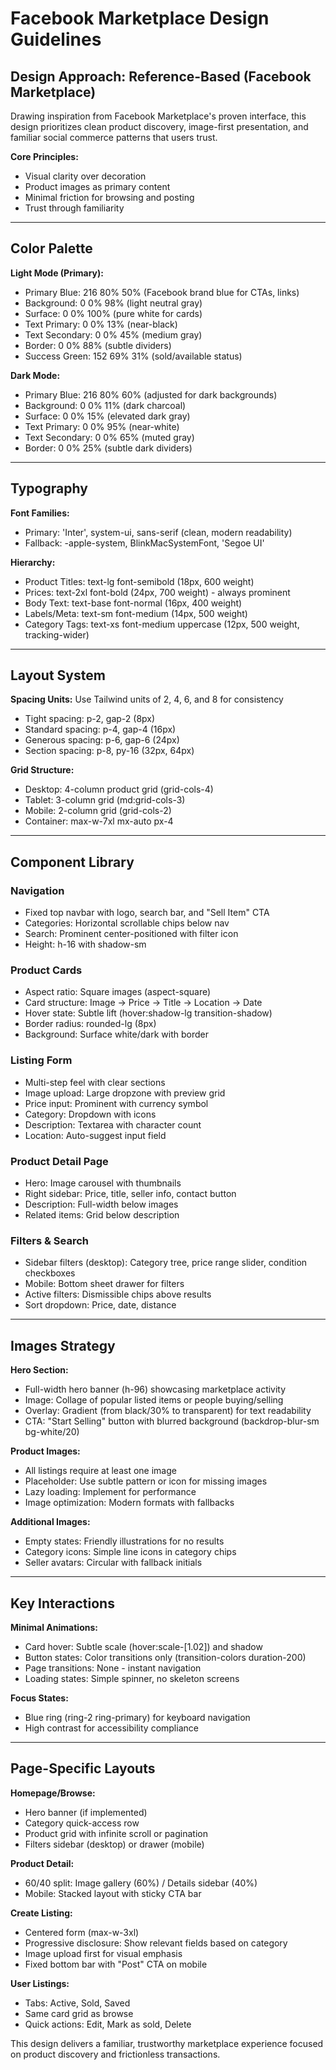 # Facebook Marketplace Design Guidelines

## Design Approach: Reference-Based (Facebook Marketplace)

Drawing inspiration from Facebook Marketplace's proven interface, this design prioritizes clean product discovery, image-first presentation, and familiar social commerce patterns that users trust.

**Core Principles:**
- Visual clarity over decoration
- Product images as primary content
- Minimal friction for browsing and posting
- Trust through familiarity

---

## Color Palette

**Light Mode (Primary):**
- Primary Blue: 216 80% 50% (Facebook brand blue for CTAs, links)
- Background: 0 0% 98% (light neutral gray)
- Surface: 0 0% 100% (pure white for cards)
- Text Primary: 0 0% 13% (near-black)
- Text Secondary: 0 0% 45% (medium gray)
- Border: 0 0% 88% (subtle dividers)
- Success Green: 152 69% 31% (sold/available status)

**Dark Mode:**
- Primary Blue: 216 80% 60% (adjusted for dark backgrounds)
- Background: 0 0% 11% (dark charcoal)
- Surface: 0 0% 15% (elevated dark gray)
- Text Primary: 0 0% 95% (near-white)
- Text Secondary: 0 0% 65% (muted gray)
- Border: 0 0% 25% (subtle dark dividers)

---

## Typography

**Font Families:**
- Primary: 'Inter', system-ui, sans-serif (clean, modern readability)
- Fallback: -apple-system, BlinkMacSystemFont, 'Segoe UI'

**Hierarchy:**
- Product Titles: text-lg font-semibold (18px, 600 weight)
- Prices: text-2xl font-bold (24px, 700 weight) - always prominent
- Body Text: text-base font-normal (16px, 400 weight)
- Labels/Meta: text-sm font-medium (14px, 500 weight)
- Category Tags: text-xs font-medium uppercase (12px, 500 weight, tracking-wider)

---

## Layout System

**Spacing Units:** Use Tailwind units of 2, 4, 6, and 8 for consistency
- Tight spacing: p-2, gap-2 (8px)
- Standard spacing: p-4, gap-4 (16px)
- Generous spacing: p-6, gap-6 (24px)
- Section spacing: p-8, py-16 (32px, 64px)

**Grid Structure:**
- Desktop: 4-column product grid (grid-cols-4)
- Tablet: 3-column grid (md:grid-cols-3)
- Mobile: 2-column grid (grid-cols-2)
- Container: max-w-7xl mx-auto px-4

---

## Component Library

### Navigation
- Fixed top navbar with logo, search bar, and "Sell Item" CTA
- Categories: Horizontal scrollable chips below nav
- Search: Prominent center-positioned with filter icon
- Height: h-16 with shadow-sm

### Product Cards
- Aspect ratio: Square images (aspect-square)
- Card structure: Image → Price → Title → Location → Date
- Hover state: Subtle lift (hover:shadow-lg transition-shadow)
- Border radius: rounded-lg (8px)
- Background: Surface white/dark with border

### Listing Form
- Multi-step feel with clear sections
- Image upload: Large dropzone with preview grid
- Price input: Prominent with currency symbol
- Category: Dropdown with icons
- Description: Textarea with character count
- Location: Auto-suggest input field

### Product Detail Page
- Hero: Image carousel with thumbnails
- Right sidebar: Price, title, seller info, contact button
- Description: Full-width below images
- Related items: Grid below description

### Filters & Search
- Sidebar filters (desktop): Category tree, price range slider, condition checkboxes
- Mobile: Bottom sheet drawer for filters
- Active filters: Dismissible chips above results
- Sort dropdown: Price, date, distance

---

## Images Strategy

**Hero Section:**
- Full-width hero banner (h-96) showcasing marketplace activity
- Image: Collage of popular listed items or people buying/selling
- Overlay: Gradient (from black/30% to transparent) for text readability
- CTA: "Start Selling" button with blurred background (backdrop-blur-sm bg-white/20)

**Product Images:**
- All listings require at least one image
- Placeholder: Use subtle pattern or icon for missing images
- Lazy loading: Implement for performance
- Image optimization: Modern formats with fallbacks

**Additional Images:**
- Empty states: Friendly illustrations for no results
- Category icons: Simple line icons in category chips
- Seller avatars: Circular with fallback initials

---

## Key Interactions

**Minimal Animations:**
- Card hover: Subtle scale (hover:scale-[1.02]) and shadow
- Button states: Color transitions only (transition-colors duration-200)
- Page transitions: None - instant navigation
- Loading states: Simple spinner, no skeleton screens

**Focus States:**
- Blue ring (ring-2 ring-primary) for keyboard navigation
- High contrast for accessibility compliance

---

## Page-Specific Layouts

**Homepage/Browse:**
- Hero banner (if implemented)
- Category quick-access row
- Product grid with infinite scroll or pagination
- Filters sidebar (desktop) or drawer (mobile)

**Product Detail:**
- 60/40 split: Image gallery (60%) / Details sidebar (40%)
- Mobile: Stacked layout with sticky CTA bar

**Create Listing:**
- Centered form (max-w-3xl)
- Progressive disclosure: Show relevant fields based on category
- Image upload first for visual emphasis
- Fixed bottom bar with "Post" CTA on mobile

**User Listings:**
- Tabs: Active, Sold, Saved
- Same card grid as browse
- Quick actions: Edit, Mark as sold, Delete

This design delivers a familiar, trustworthy marketplace experience focused on product discovery and frictionless transactions.